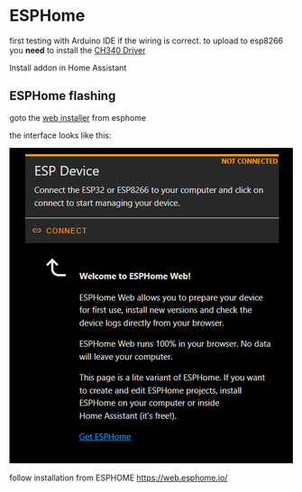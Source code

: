 # ESPHome
first testing with Arduino IDE if the wiring is correct.
to upload to esp8266 you **need** to install the [CH340 Driver](https://sparks.gogo.co.nz/ch340.html)

Install addon in Home Assistant

## ESPHome flashing
goto the [web installer](https://web.esphome.io/) from esphome

the interface looks like this:

![Dashboard web.esphome](/assets/images/esphome_dashboard.png "dashboard")


follow installation from ESPHOME
https://web.esphome.io/

